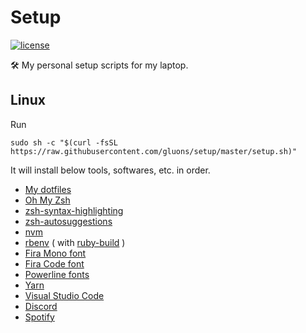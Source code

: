 # Setup
[![license](https://img.shields.io/github/license/gluons/setup.svg?style=flat-square)](./LICENSE)

🛠️ My personal setup scripts for my laptop.

## Linux

Run

```shell
sudo sh -c "$(curl -fsSL https://raw.githubusercontent.com/gluons/setup/master/setup.sh)"
```

It will install below tools, softwares, etc. in order.

- [My dotfiles](https://github.com/gluons/dotfiles)
- [Oh My Zsh](https://github.com/robbyrussell/oh-my-zsh)
- [zsh-syntax-highlighting](https://github.com/zsh-users/zsh-syntax-highlighting)
- [zsh-autosuggestions](https://github.com/zsh-users/zsh-autosuggestions)
- [nvm](https://github.com/creationix/nvm)
- [rbenv](https://github.com/rbenv/rbenv) ( with [ruby-build](https://github.com/rbenv/ruby-build) )
- [Fira Mono font](https://github.com/mozilla/Fira)
- [Fira Code font](https://github.com/tonsky/FiraCode)
- [Powerline fonts](https://github.com/powerline/fonts)
- [Yarn](https://yarnpkg.com/)
- [Visual Studio Code](https://code.visualstudio.com/)
- [Discord](https://discordapp.com/)
- [Spotify](https://www.spotify.com/)
